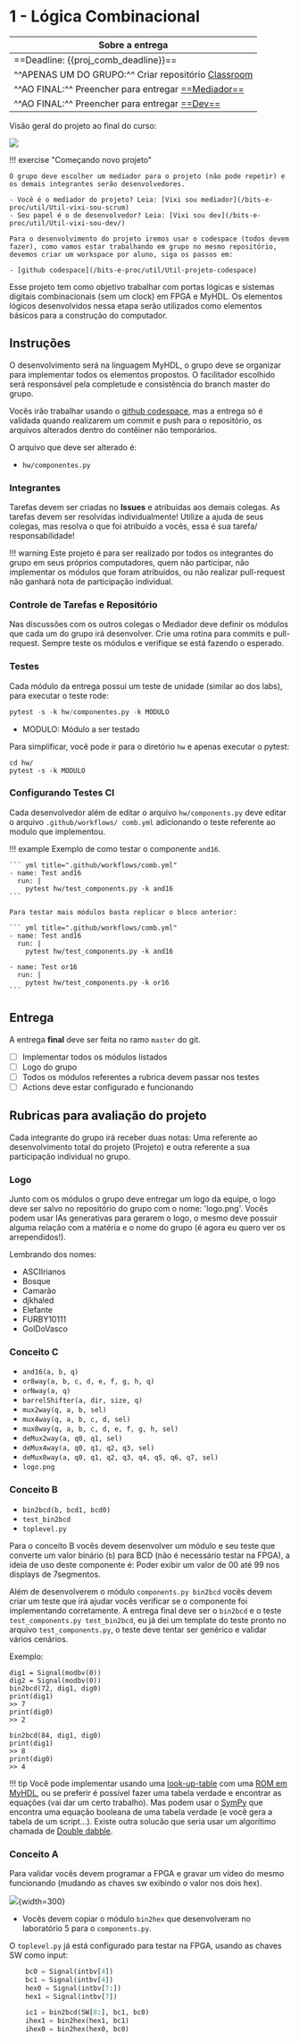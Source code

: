 # 1 - Lógica Combinacional

| Sobre a entrega                                                                 |
|---------------------------------------------------------------------------------|
| ==Deadline: {{proj_comb_deadline}}==                                            |
| ^^APENAS UM DO GRUPO:^^ Criar repositório [Classroom]( {{proj_comb_classroom}}) |
| ^^AO FINAL:^^ Preencher para entregar [==Mediador==]( {{proj_forms_mediador}})  |
| ^^AO FINAL:^^ Preencher para entregar [==Dev==]( {{proj_forms_dev}})            |

Visão geral do projeto ao final do curso:

![](figs/LogiComb/sistema-comb.svg)

<!--
!!! tip "Antes de começar"
    Siga os passos em:
    
    - https://insper.github.io/bits-e-proc/commum-content/util/Util-Comecando-novo-projeto/
-->

!!! exercise "Começando novo projeto"

    O grupo deve escolher um mediador para o projeto (não pode repetir) e os demais integrantes serão desenvolvedores.

    - Você é o mediador do projeto? Leia: [Vixi sou mediador](/bits-e-proc/util/Util-vixi-sou-scrum)
    - Seu papel é o de desenvolvedor? Leia: [Vixi sou dev](/bits-e-proc/util/Util-vixi-sou-dev/)

    Para o desenvolvimento do projeto iremos usar o codespace (todos devem fazer), como vamos estar trabalhando em grupo no mesmo repositório, devemos criar um workspace por aluno, siga os passos em:

    - [github codespace](/bits-e-proc/util/Util-projeto-codespace)

Esse projeto tem como objetivo trabalhar com portas lógicas e sistemas digitais combinacionais (sem um clock) em FPGA e MyHDL. Os elementos lógicos desenvolvidos nessa etapa serão utilizados como elementos básicos para a construção do computador. 

## Instruções

O desenvolvimento será na linguagem MyHDL, o grupo deve se organizar para implementar todos os elementos propostos. O facilitador escolhido será responsável pela completude e consistência do branch master do grupo.

Vocês irão trabalhar usando o [github codespace](/bits-e-proc/util/Util-projeto-codespace), mas a entrega só é validada quando realizarem um commit e push para o repositório, os arquivos alterados dentro do contêiner não temporários.

O arquivo que deve ser alterado é:

- `hw/componentes.py`

### Integrantes
    
Tarefas devem ser criadas no **Issues** e atribuídas aos demais colegas.
As tarefas devem ser resolvidas individualmente! Utilize a ajuda de seus colegas, mas resolva o que foi atribuído a vocês, essa é sua tarefa/ responsabilidade! 
    
!!! warning
    Este  projeto é para ser realizado por todos os integrantes do grupo em seus próprios computadores, quem não participar, não implementar os módulos que foram atribuídos, ou não realizar pull-request não ganhará nota de participação individual.
    
### Controle de Tarefas e Repositório

Nas discussões com os outros colegas o Mediador deve definir os módulos que cada um do grupo irá desenvolver. Crie uma rotina para commits e pull-request. Sempre teste os módulos e verifique se está fazendo o esperado.

### Testes

Cada módulo da entrega possui um teste de unidade (similar ao dos labs), para executar o teste rode:

```py
pytest -s -k hw/componentes.py -k MODULO
```

- MODULO: Módulo a ser testado

Para simplificar, você pode ir para o diretório `hw` e apenas executar o pytest:

```
cd hw/
pytest -s -k MODULO
```

### Configurando Testes CI

Cada desenvolvedor além de editar o arquivo `hw/components.py` deve editar o arquivo `.github/workflows/ comb.yml` adicionando o teste referente ao modulo que implementou.

!!! example
    Exemplo de como testar o componente `and16`.

    ``` yml title=".github/workflows/comb.yml"
    - name: Test and16
      run: |
        pytest hw/test_components.py -k and16
    ```
    
    Para testar mais módulos basta replicar o bloco anterior:
    
    ``` yml title=".github/workflows/comb.yml"
    - name: Test and16
      run: |
        pytest hw/test_components.py -k and16

    - name: Test or16
      run: |
        pytest hw/test_components.py -k or16
    ```

## Entrega

A entrega **final** deve ser feita no ramo `master` do git.

- [ ] Implementar todos os módulos listados
- [ ] Logo do grupo
- [ ] Todos os módulos referentes a rubrica devem passar nos testes
- [ ] Actions deve estar configurado e funcionando

## Rubricas para avaliação do projeto

Cada integrante do grupo irá receber duas notas: Uma referente ao desenvolvimento total do projeto (Projeto) e outra referente a sua participação individual no grupo.

### Logo

Junto com os módulos o grupo deve entregar um logo da equipe, o logo deve ser salvo no repositório do grupo com o nome: 'logo.png'. Vocês podem usar IAs generativas para gerarem o logo, o mesmo deve possuir alguma relação com a matéria e o nome do grupo (é agora eu quero ver os arrependidos!).

Lembrando dos nomes:

- ASCIIrianos
- Bosque     
- Camarão    
- djkhaled   
- Elefante   
- FURBY10111            
- GolDoVasco 

### Conceito C

- `and16(a, b, q)`
- `or8way(a, b, c, d, e, f, g, h, q)`
- `orNway(a, q)`
- `barrelShifter(a, dir, size, q)`
- `mux2way(q, a, b, sel)`
- `mux4way(q, a, b, c, d, sel)`
- `mux8way(q, a, b, c, d, e, f, g, h, sel)`
- `deMux2way(a, q0, q1, sel)`
- `deMux4way(a, q0, q1, q2, q3, sel)`
- `deMux8way(a, q0, q1, q2, q3, q4, q5, q6, q7, sel)`
- `logo.png`

### Conceito B

- `bin2bcd(b, bcd1, bcd0)`
- `test_bin2bcd`
- `toplevel.py`

Para o conceito B vocês devem desenvolver um módulo e seu teste que converte um valor binário (`b`) para
BCD (não é necessário testar na FPGA), a ideia de uso deste componente é: Poder exibir um valor de 00 até 99 nos displays de 7segmentos.

Além de desenvolverem o módulo  `components.py bin2bcd` vocês devem criar um teste que irá ajudar vocês verificar se o componente foi implementando corretamente. A entrega final deve ser o `bin2bcd` e o teste `test_components.py test_bin2bcd`, eu já dei um template do teste pronto no arquivo `test_components.py`, o teste deve tentar ser genérico e validar vários cenários.

Exemplo:

```
dig1 = Signal(modbv(0))
dig2 = Signal(modbv(0))
bin2bcd(72, dig1, dig0)
print(dig1)
>> 7
print(dig0)
>> 2

bin2bcd(84, dig1, dig0)
print(dig1)
>> 8
print(dig0)
>> 4
```

!!! tip
    Você pode implementar usando uma [look-up-table](https://en.wikipedia.org/wiki/Lookup_table) com uma [ROM em MyHDL](http://docs.myhdl.org/en/stable/manual/conversion_examples.html?highlight=rom#rom-inference), ou se preferir é possível fazer uma tabela verdade e encontrar as equações (vai dar um certo trabalho). Mas podem usar o [SymPy](https://docs.sympy.org/latest/modules/logic.html) que encontra uma equação booleana de uma tabela verdade (e você gera a tabela de um script...). Existe outra solucão que seria usar um algorítimo chamada de [Double dabble](https://en.wikipedia.org/wiki/Double_dabble).

### Conceito A

Para validar vocês devem programar a FPGA e gravar um vídeo do mesmo funcionando (mudando as chaves sw exibindo o valor nos dois hex).

![](figs/comb/comb-proj-b.svg){width=300}

- Vocês devem copiar o módulo `bin2hex` que desenvolveram no laboratório 5 para o `components.py`.

O `toplevel.py` já está configurado para testar na FPGA, usando as chaves SW como input:

```py
    bc0 = Signal(intbv[4])
    bc1 = Signal(intbv[4])
    hex0 = Signal(intbv[7:])
    hex1 = Signal(intbv[7])

    ic1 = bin2bcd(SW[8:], bc1, bc0)
    ihex1 = bin2hex(hex1, bc1)
    ihex0 = bin2hex(hex0, bc0)
```

